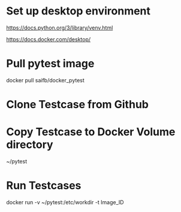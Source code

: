 # Set up desktop environment 
https://docs.python.org/3/library/venv.html 

https://docs.docker.com/desktop/

# Pull pytest image
docker pull saifb/docker_pytest

# Clone Testcase from Github


# Copy Testcase to Docker Volume directory
~/pytest

# Run Testcases
docker run -v ~/pytest:/etc/workdir -t Image_ID


